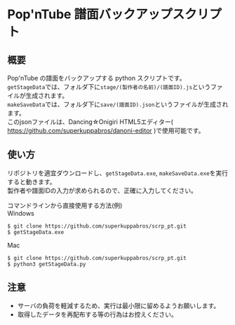 # Pop'nTube 譜面バックアップスクリプト

## 概要

Pop'nTube の譜面をバックアップする python スクリプトです。  
`getStageData`では、フォルダ下に`stage/(製作者の名前)/(譜面ID).js`というファイルが生成されます。  
`makeSaveData`では、フォルダ下に`save/(譜面ID).json`というファイルが生成されます。  
このjsonファイルは、Dancing☆Onigiri HTML5エディター( https://github.com/superkuppabros/danoni-editor )で使用可能です。  

## 使い方

リポジトリを適宜ダウンロードし、`getStageData.exe`, `makeSaveData.exe`を実行すると動きます。  
製作者や譜面IDの入力が求められるので、正確に入力してください。

コマンドラインから直接使用する方法(例)  
Windows

```
$ git clone https://github.com/superkuppabros/scrp_pt.git
$ getStageData.exe
```

Mac

```
$ git clone https://github.com/superkuppabros/scrp_pt.git
$ python3 getStageData.py
```

## 注意

- サーバの負荷を軽減するため、実行は最小限に留めるようお願いします。
- 取得したデータを再配布する等の行為はお控えください。
